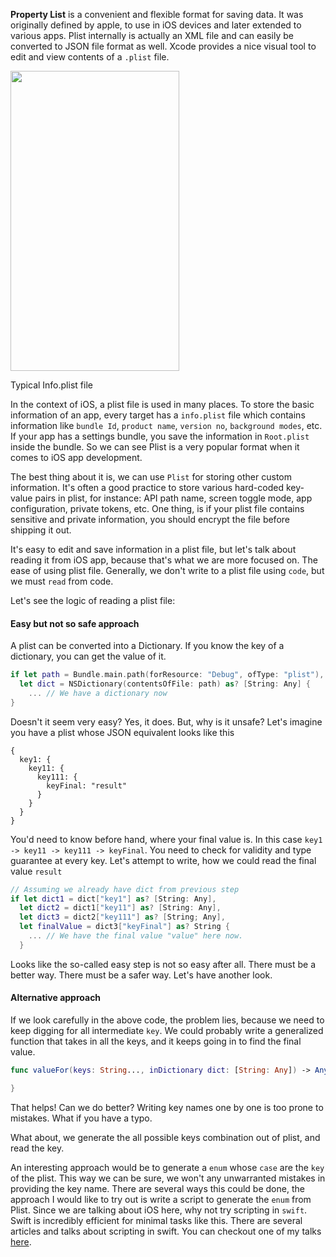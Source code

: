 **Property List** is a convenient and flexible format for saving data. It was originally defined by apple, to use in iOS devices and later extended to various apps. Plist internally is actually an XML file and can easily be converted to JSON file format as well.
Xcode provides a nice visual tool to edit and view contents of a `.plist` file.

<a href="/assets/img/infoPlist.png"><img src="/assets/img/infoPlist.png" class="img-responsive center-block img-thumbnail" width="270" height="480" /></a>
<figcaption>Typical Info.plist file</figcaption>

In the context of iOS, a plist file is used in many places. To store the basic information of an app, every target has a `info.plist` file which contains information like `bundle Id`, `product name`, `version no`, `background modes`, etc. If your app has a settings bundle, you save the information in `Root.plist` inside the bundle. So we can see Plist is a very popular format when it comes to iOS app development.

The best thing about it is, we can use `Plist` for storing other custom information. It's often a good practice to store various hard-coded key-value pairs in plist, for instance: API path name, screen toggle mode, app configuration, private tokens, etc. One thing, is if your plist file contains sensitive and private information, you should encrypt the file before shipping it out.

It's easy to edit and save information in a plist file, but let's talk about reading it from iOS app, because that's what we are more focused on. The ease of using plist file. Generally, we don't write to a plist file using `code`, but we must `read` from code.

Let's see the logic of reading a plist file:
#### Easy but not so safe approach
A plist can be converted into a Dictionary. If you know the key of a dictionary, you can get the value of it.
```swift
if let path = Bundle.main.path(forResource: "Debug", ofType: "plist"),
  let dict = NSDictionary(contentsOfFile: path) as? [String: Any] {
    ... // We have a dictionary now
}
```

Doesn't it seem very easy? Yes, it does. But, why is it unsafe? Let's imagine you have a plist whose JSON equivalent looks like this
```
{
  key1: {
    key11: {
      key111: {
        keyFinal: "result"
      }
    }
  }
}
```

You'd need to know before hand, where your final value is. In this case `key1 -> key11 -> key111 -> keyFinal`. You need to check for validity and type guarantee at every key. Let's attempt to write, how we could read the final value `result`
```swift
// Assuming we already have dict from previous step
if let dict1 = dict["key1"] as? [String: Any],
  let dict2 = dict1["key11"] as? [String: Any],
  let dict3 = dict2["key111"] as? [String; Any],
  let finalValue = dict3["keyFinal"] as? String {
    ... // We have the final value "value" here now.
  }
```

Looks like the so-called easy step is not so easy after all. There must be a better way. There must be a safer way. Let's have another look.

#### Alternative approach
If we look carefully in the above code, the problem lies, because we need to keep digging for all intermediate `key`. We could probably write a generalized function that takes in all the keys, and it keeps going in to find the final value.
```swift
func valueFor(keys: String..., inDictionary dict: [String: Any]) -> Any? {

}
```
That helps! Can we do better? Writing key names one by one is too prone to mistakes. What if you have a typo.

What about, we generate the all possible keys combination out of plist, and read the key.

An interesting approach would be to generate a `enum` whose `case` are the `key` of the plist. This way we can be sure, we won't any unwarranted mistakes in providing the key name. There are several ways this could be done, the approach I would like to try out is write a script to generate the `enum` from Plist. Since we are talking about iOS here, why not try scripting in `swift`. Swift is incredibly efficient for minimal tasks like this. There are several articles and talks about scripting in swift. You can checkout one of my talks [here](https://freesuraj.github.io/talks).
